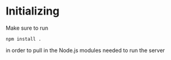 # Initializing

Make sure to run
```
npm install .
```
in order to pull in the Node.js modules needed to run the server